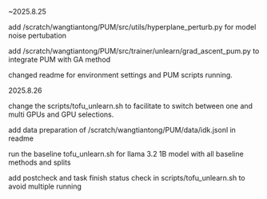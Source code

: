 


~2025.8.25

add /scratch/wangtiantong/PUM/src/utils/hyperplane_perturb.py for model noise pertubation

add /scratch/wangtiantong/PUM/src/trainer/unlearn/grad_ascent_pum.py to integrate PUM with GA method

changed readme for environment settings and PUM scripts running.


2025.8.26

change the scripts/tofu_unlearn.sh to facilitate to switch between one and multi GPUs and GPU selections.

add data preparation of /scratch/wangtiantong/PUM/data/idk.jsonl in readme

run the baseline tofu_unlearn.sh for llama 3.2 1B model with all baseline methods and splits

add postcheck and task finish status check in scripts/tofu_unlearn.sh to avoid multiple running


